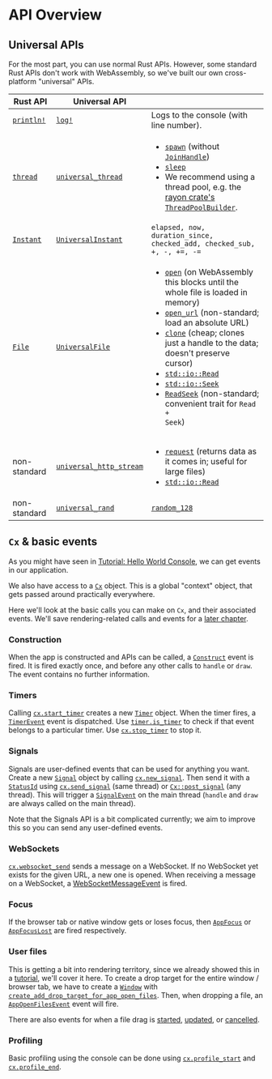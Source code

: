 # API Overview

## Universal APIs

For the most part, you can use normal Rust APIs. However, some standard Rust APIs don't work with WebAssembly, so we've built our own cross-platform "universal" APIs.

| Rust API | Universal API | |
|----------|---------------|-------|
| [`println!`](https://doc.rust-lang.org/std/macro.println.html) | [`log!`](/target/doc/wrflib/macro.log.html) | Logs to the console (with line number). |
| [`thread`](https://doc.rust-lang.org/std/thread/) | [`universal_thread`](/target/doc/wrflib/universal_thread/index.html) | <ul><li><code><a href="/target/doc/wrflib/universal_thread/fn.spawn.html">spawn</a></code> (without <code><a href="https://doc.rust-lang.org/std/thread/struct.JoinHandle.html">JoinHandle</a></code>)</li><li><code><a href="/target/doc/wrflib/universal_thread/fn.sleep.html">sleep</a></code></li><li>We recommend using a thread pool, e.g. the <a href="https://docs.rs/rayon/latest/rayon/struct.ThreadPoolBuilder.html#method.spawn_handler">rayon crate's <code>ThreadPoolBuilder</code></a>.</li></ul> |
| [`Instant`](https://doc.rust-lang.org/std/time/struct.Instant.html) | [`UniversalInstant`](/target/doc/wrflib/universal_instant/struct.UniversalInstant.html) | `elapsed, now, duration_since, checked_add, checked_sub, +, -, +=, -=` |
| [`File`](https://doc.rust-lang.org/std/thread/) | [`UniversalFile`](/target/doc/wrflib/universal_file/struct.UniversalFile.html) | <ul><li><code><a href="/target/doc/wrflib/universal_file/struct.UniversalFile.html#method.open">open</a></code> (on WebAssembly this blocks until the whole file is loaded in memory)</li><li><code><a href="/target/doc/wrflib/universal_file/struct.UniversalFile.html#method.open_url">open_url</a></code> (non-standard; load an absolute URL)</li><li><code><a href="/target/doc/wrflib/universal_file/struct.UniversalFile.html#method.clone">clone</a></code> (cheap; clones just a handle to the data; doesn't preserve cursor)</li><li><code><a href="https://doc.rust-lang.org/std/io/trait.Read.html">std::io::Read</a></code></li><li><code><a href="https://doc.rust-lang.org/std/io/trait.Seek.html">std::io::Seek</a></code></li><li><code><a href="/target/doc/wrflib/read_seek/trait.ReadSeek.html">ReadSeek</a></code> (non-standard; convenient trait for <code>Read + Seek</code>)</li></ul> |
| non-standard | [`universal_http_stream`](/target/doc/wrflib/universal_http_stream/index.html) | <ul><li><code><a href="/target/doc/wrflib/universal_http_stream/fn.request.html">request</a></code> (returns data as it comes in; useful for large files)</li><li><code><a href="https://doc.rust-lang.org/std/io/trait.Read.html">std::io::Read</a></code></li></ul> |
| non-standard | [`universal_rand`](/target/doc/wrflib/universal_rand/index.html) | [`random_128`](/target/doc/wrflib/universal_rand/fn.random_128.html) |

## `Cx` & basic events

As you might have seen in [Tutorial: Hello World Console](./tutorial_hello_world_console.md), we can get events in our application.

We also have access to a [`Cx`](/target/doc/wrflib/cx/struct.Cx.html) object. This is a global "context" object, that gets passed around practically everywhere.

Here we'll look at the basic calls you can make on `Cx`, and their associated events. We'll save rendering-related calls and events for a [later chapter](./rendering_api_events_overview.md).

### Construction

When the app is constructed and APIs can be called, a [`Construct`](/target/doc/wrflib/enum.Event.html#variant.Construct) event is fired. It is fired exactly once, and before any other calls to `handle` or `draw`. The event contains no further information.

### Timers

Calling [`cx.start_timer`](/target/doc/wrflib/struct.Cx.html#method.start_timer) creates a new [`Timer`](/target/doc/wrflib/struct.Timer.html) object. When the timer fires, a [`TimerEvent`](/target/doc/wrflib/struct.TimerEvent.html) event is dispatched. Use [`timer.is_timer`](/target/doc/wrflib/struct.Timer.html#method.is_timer) to check if that event belongs to a particular timer. Use [`cx.stop_timer`](/target/doc/wrflib/struct.Cx.html#method.stop_timer) to stop it.

### Signals

Signals are user-defined events that can be used for anything you want. Create a new [`Signal`](/target/doc/wrflib/struct.Signal.html) object by calling [`cx.new_signal`](/target/doc/wrflib/struct.Cx.html#method.new_signal). Then send it with a [`StatusId`](/target/doc/wrflib/type.StatusId.html) using [`cx.send_signal`](/target/doc/wrflib/struct.Cx.html#method.send_signal) (same thread) or [`Cx::post_signal`](/target/doc/wrflib/struct.Cx.html#method.post_signal) (any thread). This will trigger a [`SignalEvent`](/target/doc/wrflib/struct.SignalEvent.html) on the main thread (`handle` and `draw` are always called on the main thread).

Note that the Signals API is a bit complicated currently; we aim to improve this so you can send any user-defined events.

### WebSockets

[`cx.websocket_send`](/target/doc/wrflib/struct.Cx.html#method.websocket_send) sends a message on a WebSocket. If no WebSocket yet exists for the given URL, a new one is opened. When receiving a message on a WebSocket, a [WebSocketMessageEvent](/target/doc/wrflib/struct.WebSocketMessageEvent.html) is fired.

### Focus

If the browser tab or native window gets or loses focus, then [`AppFocus`](/target/doc/wrflib/enum.Event.html#variant.AppFocus) or [`AppFocusLost`](/target/doc/wrflib/enum.Event.html#variant.AppFocusLost) are fired respectively.

### User files

This is getting a bit into rendering territory, since we already showed this in a [tutorial](./tutorial_hello_thread.md#drag--drop-files), we'll cover it here. To create a drop target for the entire window / browser tab, we have to create a [`Window`](/target/doc/wrflib/struct.Window.html) with [`create_add_drop_target_for_app_open_files`](/target/doc/wrflib/struct.Window.html#structfield.create_add_drop_target_for_app_open_files). Then, when dropping a file, an [`AppOpenFilesEvent`](/target/doc/wrflib/struct.AppOpenFilesEvent.html) event will fire.

There are also events for when a file drag is [started](/target/doc/wrflib/enum.Event.html#variant.FileDragBegin), [updated](/target/doc/wrflib/enum.Event.html#variant.FileDragUpdate), or [cancelled](/target/doc/wrflib/enum.Event.html#variant.FileDragCancel).

### Profiling

Basic profiling using the console can be done using [`cx.profile_start`](/target/doc/wrflib/struct.Cx.html#method.profile_start) and [`cx.profile_end`](/target/doc/wrflib/struct.Cx.html#method.profile_end).
